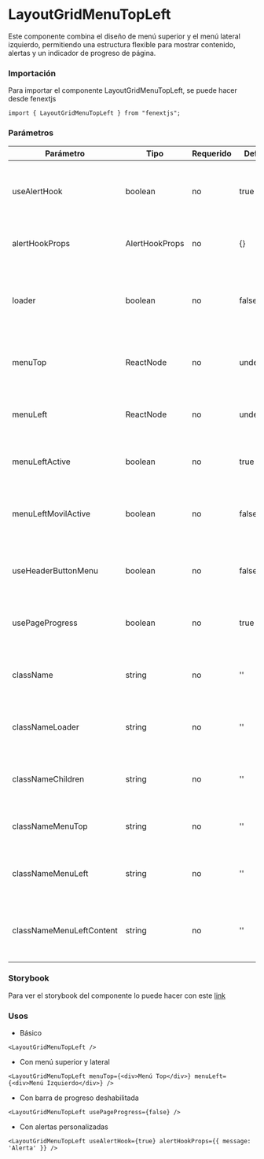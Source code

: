# LayoutGridMenuTopLeft

Este componente combina el diseño de menú superior y el menú lateral izquierdo, permitiendo una estructura flexible para mostrar contenido, alertas y un indicador de progreso de página.

### Importación

Para importar el componente LayoutGridMenuTopLeft, se puede hacer desde fenextjs

```tsx copy
import { LayoutGridMenuTopLeft } from "fenextjs";
```

### Parámetros

| Parámetro | Tipo | Requerido | Default | Descripcion |
| --------- | ---- | --------- | ------- | ----------- |
| useAlertHook | boolean | no | true | Indica si se debe renderizar el componente de alerta (AlertHook). |
| alertHookProps | AlertHookProps | no | \{\} | Propiedades para el componente AlertHook. |
| loader | boolean | no | false | Indica si la página está en estado de carga, mostrando un indicador de carga. |
| menuTop | ReactNode | no | undefined | Elemento del menú superior dentro del layout. |
| menuLeft | ReactNode | no | undefined | Elemento del menú lateral izquierdo dentro del layout. |
| menuLeftActive | boolean | no | true | Indica si el menú lateral izquierdo está activo. |
| menuLeftMovilActive | boolean | no | false | Indica si el menú lateral izquierdo está activo en dispositivos móviles. |
| useHeaderButtonMenu | boolean | no | false | Indica si el botón del menú en el header está habilitado. |
| usePageProgress | boolean | no | true | Indica si se debe mostrar la barra de progreso de la página. |
| className | string | no | '' | Clase CSS personalizada para el contenedor del layout. |
| classNameLoader | string | no | '' | Clase CSS personalizada para el indicador de carga. |
| classNameChildren | string | no | '' | Clase CSS personalizada para el contenido de los hijos. |
| classNameMenuTop | string | no | '' | Clase CSS personalizada para el menú superior. |
| classNameMenuLeft | string | no | '' | Clase CSS personalizada para el menú lateral izquierdo. |
| classNameMenuLeftContent | string | no | '' | Clase CSS personalizada para el contenido del menú lateral izquierdo. |

### Storybook

Para ver el storybook del componente lo puede hacer con este [link](https://fenextjs-component-storybook.vercel.app/?path=/story/layout-layoutgridmenutopleft--index)

### Usos

- Básico

```tsx copy
<LayoutGridMenuTopLeft />
```

- Con menú superior y lateral

```tsx copy
<LayoutGridMenuTopLeft menuTop={<div>Menú Top</div>} menuLeft={<div>Menú Izquierdo</div>} />
```

- Con barra de progreso deshabilitada

```tsx copy
<LayoutGridMenuTopLeft usePageProgress={false} />
```

- Con alertas personalizadas

```tsx copy
<LayoutGridMenuTopLeft useAlertHook={true} alertHookProps={{ message: 'Alerta' }} />
```


